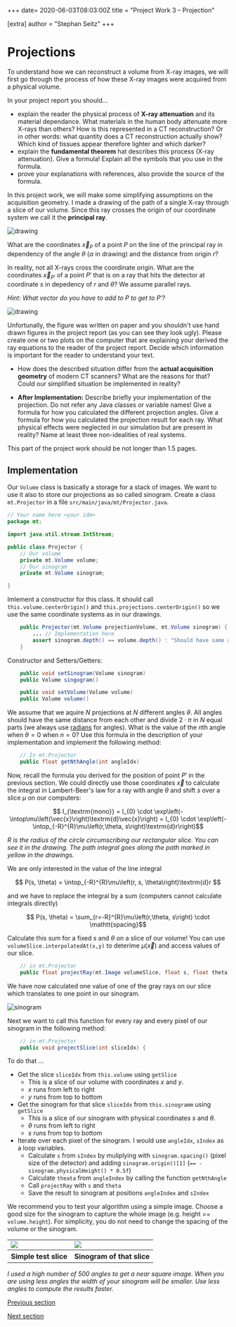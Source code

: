 +++
date= 2020-06-03T08:03:00Z
title = "Project Work 3 – Projection"

[extra]
author = "Stephan Seitz"
+++

# Projections

To understand how we can reconstruct a volume from X-ray images, we will first go through the process of how these X-ray images
were acquired from a physical volume.

In your project report you should...

- explain the reader the physical process of **X-ray attenuation** and its material dependance.
What materials in the human body attenuate more X-rays than others?
How is this represented in a CT reconstruction? Or in other words: what quantity does a CT reconstruction actually show?
Which kind of tissues appear therefore lighter and which darker?
- explain the **fundamental theorem** hat describes this process (X-ray attenuation). Give a formula!
Explain all the symbols that you use in the formula.
- prove your explanations with references, also provide the source of the formula.

In this project work, we will make some simplifying assumptions on the acquisition geometry.
I made a drawing of the path of a single X-ray through a slice of our volume.
Since this ray crosses the origin of our coordinate system we call it the **principal ray**.

![drawing](../drawing_compressed.jpg)

What are the coordinates $\vec{x}_{P}$ of a point $P$ on the line of the principal ray in dependency of the angle $\theta$ ($\alpha$ in drawing) and the distance
from origin $r$?

In reality, not all X-rays cross the coordinate origin. 
What are the coordinates $\vec{x}_{P'}$ of a point $P'$ that is on a ray that hits the detector at coordinate $s$ in depedency of $r$ and $\theta$?
We assume parallel rays.

*Hint: What vector do you have to add to $P$ to get to $P'$?*

![drawing](../drawing_parallel_compressed.jpg)

Unfortunally, the figure was written on paper and you shouldn't use hand drawn figures in the project report (as you can see they look ugly).
Please create one or two plots on the computer that are explaining your derived the ray equations to the reader of the project
report. Decide which information is important for the reader to understand your text.

- How does the described situation differ from the **actual acquisition geometry** of modern CT scanners?
  What are the reasons for that? Could our simplified situation be implemented in reality?
<!--- **After Implementation:** what would you need to change in your implementation to cover the real geometry?-->
- **After Implementation:** Describe briefly your implementation of the projection.
  Do not refer any Java classes or variable names!
  Give a formula for how you calculated the different projection angles.
  Give a formula for how you calculated the projection result for each ray.
  What physical effects were neglected in our simulation but are present in reality?
  Name at least three non-idealities of real systems.

This part of the project work should be not longer than 1.5 pages.

## Implementation

Our `Volume` class is basically a storage for a stack of images.
We want to use it also to store our projections as so called sinogram.
Create a class `mt.Projector` in a file `src/main/java/mt/Projector.java`.

```java
// Your name here <your idm>
package mt;

import java.util.stream.IntStream;

public class Projector {
    // Our volume
    private mt.Volume volume;
    // Our sinogram
    private mt.Volume sinogram;

}
```
Imlement a constructor for this class.
It should call `this.volume.centerOrigin()` and `this.projections.centerOrigin()` so we use the same coordinate
systems as in our drawings.
```java
    public Projector(mt.Volume projectionVolume, mt.Volume sinogram) {
        ... // Implementation here
        assert sinogram.depth() == volume.depth() : "Should have same amount of slices";
    }
```

Constructor and Setters/Getters:
```java
    public void setSinogram(Volume sinogram)
    public Volume singogram()

    public void setVolume(Volume volume)
    public Volume volume()
```

We assume that we aquire $N$ projections at $N$ different angles $\theta$.
All angles should have the same distance from each other and divide $2\cdot \pi$ in $N$ equal parts (we always use [radians](https://en.wikipedia.org/wiki/Radian) for angles).
What is the value of the $n$th angle when $\theta = 0$ when $n=0$?
Use this formula in the description of your implementation and implement the following method:

```java
    // In mt.Projector
    public float getNthAngle(int angleIdx)
```

Now, recall the formula you derived for the position of point $P'$ in the previous section.
We could directly use those coordinates $\vec{x}$ to calculate the integral in Lambert-Beer's law for a ray with angle $\theta$ and shift $s$ over a slice $\mu$ on our computers:

$$ I_{\textrm{mono}} = I_{0} \cdot  \exp\left(-\intop\mu\left(\vec{x}\right)\textrm{d}\vec{x}\right) = I_{0} \cdot  \exp\left(-\intop_{-R}^{R}\mu\left(r,\theta, s\right)\textrm{d}r\right)$$

*$R$ is the radius of the circle circumscribing our rectangular slice. You can see it in the drawing.
The path integral goes along the path marked in yellow in the drawings.*

We are only interested in the value of the line integral

$$ P(s, \theta) = \intop_{-R}^{R}\mu\left(r, s, \theta\right)\textrm{d}r $$

and we have to replace the integral by a sum (computers cannot calculate integrals directly)

$$ P(s, \theta) = \sum_{r=-R}^{R}\mu\left(r,\theta, s\right) \cdot \mathtt{spacing}$$

Calculate this sum for a fixed $s$ and $\theta$ on a slice of our volume!
You can use `volumeSlice.interpolatedAt(x,y)` to deterime $\mu(\vec{x})$ and access values of our slice.

```java
    // in mt.Projector
    public float projectRay(mt.Image volumeSlice, float s, float theta)
```

We have now calculated one value of one of the gray rays on our slice which translates to one point in our sinogram.


![sinogram](../sinogram.png)

Next we want to call this function for every ray and every pixel of our sinogram in the following method:

```java
    // in mt.Projector
    public void projectSlice(int sliceIdx) {
```

To do that ...
- Get the slice `sliceIdx` from `this.volume` using `getSlice`
    - This is a slice of our volume with coordinates $x$ and $y$.
    - $x$ runs from left to right
    - $y$ runs from top to bottom
- Get the sinogram for that slice `sliceIdx` from `this.sinogramm` using `getSlice`
    - This is a slice of our sinogram with physical coordinates $s$ and $\theta$.
    - $\theta$ runs from left to right
    - $s$ runs from top to bottom
- Iterate over each pixel of the sinogram. I would use `angleIdx`, `sIndex`  as a loop variables.
    - Calculate `s` from `sIndex` by muliplying with `sinogram.spacing()` (pixel size of the detector) and adding
`sinogram.origin()[1]` (`== -sinogram.physicalHeight() * 0.5f`)
    - Calculate `theata` from `angleIndex` by calling the function `getNthAngle`
    - Call `projectRay` with `s` and `theta`
    - Save the result to sinogram at positions `angleIndex` and `sIndex`

We recommend you to test your algorithm using a simple image.
Choose a good size for the sinogram to capture the whole image (e.g. height == `volume.height`).
For simplicity, you do not need to change the spacing of the volume or the sinogram.

<table>
<tr> 
    <td><a href="../dot.png" ><img align="center" src="../dot.png" ></a></ts>
    <td><a href="../sinogram_dot.png" ><img align="center" src="../sinogram_dot.png" ></a></ts>
</tr>
<tr> 
    <th>Simple test slice</th>
    <th>Sinogram of that slice</th>
</td>
</table>

*I used a high number of 500 angles to get a near square image.
When you are using less angles the width of your sinogram will be smaller.
Use less angles to compute the results faster.*

[Previous section](../volume)

[Next section](../sinogram)
